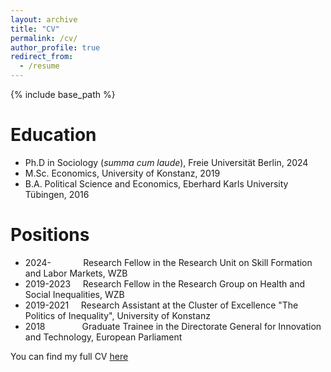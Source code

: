```yaml
---
layout: archive
title: "CV"
permalink: /cv/
author_profile: true
redirect_from:
  - /resume
---
```


{% include base_path %}

Education
======
* Ph.D in Sociology (*summa cum laude*), Freie Universität Berlin, 2024
* M.Sc. Economics, University of Konstanz, 2019
* B.A. Political Science and Economics, Eberhard Karls University Tübingen, 2016

Positions
======
* 2024- &nbsp;&nbsp;&nbsp;&nbsp;&nbsp;&nbsp;&nbsp;&nbsp;&nbsp;&nbsp;&nbsp; Research Fellow in the Research Unit on Skill Formation and Labor Markets, WZB
* 2019-2023 &nbsp;&nbsp;&nbsp; Research Fellow in the Research Group on Health and Social Inequalities, WZB
* 2019-2021 &nbsp;&nbsp;&nbsp; Research Assistant at the Cluster of Excellence "The Politics of Inequality", University of Konstanz
* 2018 &nbsp;&nbsp;&nbsp;&nbsp;&nbsp;&nbsp;&nbsp;&nbsp;&nbsp;&nbsp;&nbsp;&nbsp;&nbsp; Graduate Trainee in the Directorate General for Innovation and Technology, European Parliament
  
You can find my full CV [here](http://christian-koenig.github.io/files/CV_07.25.pdf)